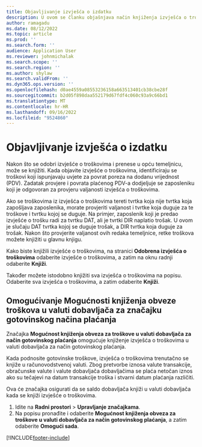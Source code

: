 ```yaml
---
title: Objavljivanje izvješća o izdatku
description: U ovom se članku objašnjava način knjiženja izvješća o troškovima.
author: ramagadu
ms.date: 08/12/2022
ms.topic: article
ms.prod: ''
ms.search.form: ''
audience: Application User
ms.reviewer: johnmichalak
ms.search.scope: ''
ms.search.region: ''
ms.author: shylaw
ms.search.validFrom: ''
ms.dyn365.ops.version: ''
ms.openlocfilehash: d0ae4559a08553236158a663513401cb38cbe28f
ms.sourcegitcommit: b2d05f898daa552179d67fdf4c060c93a9c66bd1
ms.translationtype: MT
ms.contentlocale: hr-HR
ms.lasthandoff: 09/16/2022
ms.locfileid: "9524860"
---
```

# <a name="post-expense-reports"></a>Objavljivanje izvješća o izdatku

Nakon što se odobri izvješće o troškovima i prenese u opću temeljnicu, može se knjižiti. Kada objavite izvješće o troškovima, identificiraju se troškovi koji ispunjavaju uvjete za povrat poreza na dodanu vrijednost (PDV). Zadatak provjere i povrata plaćenog PDV-a dodjeljuje se zaposleniku koji je odgovoran za provjeru valjanosti izvješća o troškovima.

Ako se troškovima iz izvješća o troškovima tereti tvrtka koja nije tvrtka koja zapošljava zaposlenika, morate provjeriti valjanost i tvrtke koja duguje za te troškove i tvrtku kojoj se duguje. Na primjer, zaposlenik koji je predao izvješće o trošku radi za tvrtku DAT, ali je tvrtki DIR naplatio trošak. U ovom je slučaju DAT tvrtka kojoj se duguje trošak, a DIR tvrtka koja duguje za trošak. Nakon što provjerite valjanost ovih redaka temeljnice, retke troškova možete knjižiti u glavnu knjigu.

Kako biste knjižili izvješće o troškovima, na stranici **Odobrena izvješća o troškovima** odaberite izvješće o troškovima, a zatim na oknu radnji odaberite **Knjiži**.

Također možete istodobno knjižiti sva izvješća o troškovima na popisu. Odaberite sva izvješća o troškovima, a zatim odaberite **Knjiži**.

## <a name="enable-the-ability-to-post-expense-liability-in-vendor-currency-for-cash-payment-method-feature"></a>Omogućivanje Mogućnosti knjiženja obveze troškova u valuti dobavljača za značajku gotovinskog načina plaćanja

Značajka **Mogućnost knjiženja obveza za troškove u valuti dobavljača za način gotovinskog plaćanja** omogućuje knjiženje izvješća o troškovima u valuti dobavljača za način gotovinskog plaćanja.

Kada podnosite gotovinske troškove, izvješća o troškovima trenutačno se knjiže u računovodstvenoj valuti. Zbog pretvorbe iznosa valute transakcije, obračunske valute i valute dobavljača dobavljačima se plaća netočan iznos ako su tečajevi na datum transakcije troška i stvarni datum plaćanja različiti.

Ova će značajka osigurati da se saldo dobavljača knjiži u valuti dobavljača kada se knjiži izvješće o troškovima.

1. Idite na **Radni prostori** \> **Upravljanje značajkama**.
2. Na popisu pronađite i odaberite **Mogućnost knjiženja obveza za troškove u valuti dobavljača za način gotovinskog plaćanja**, a zatim odaberite **Omogući sada**.

[!INCLUDE[footer-include](../includes/footer-banner.md)]
